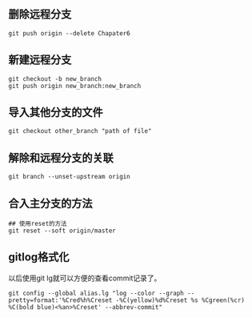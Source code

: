## 删除远程分支

```shell
git push origin --delete Chapater6  
```

## 新建远程分支

```shell
git checkout -b new_branch
git push origin new_branch:new_branch
```

## 导入其他分支的文件

```shell
git checkout other_branch "path of file"
```

## 解除和远程分支的关联

```shell
git branch --unset-upstream origin
```

## 合入主分支的方法

```shell
## 使用reset的方法
git reset --soft origin/master

```

## gitlog格式化

以后使用git lg就可以方便的查看commit记录了。

```shell
git config --global alias.lg "log --color --graph --pretty=format:'%Cred%h%Creset -%C(yellow)%d%Creset %s %Cgreen(%cr) %C(bold blue)<%an>%Creset' --abbrev-commit"
```
